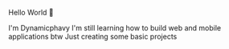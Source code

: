Hello World 👋

I'm Dynamicphavy
I'm still learning how to build web and mobile applications btw
Just creating some basic projects
